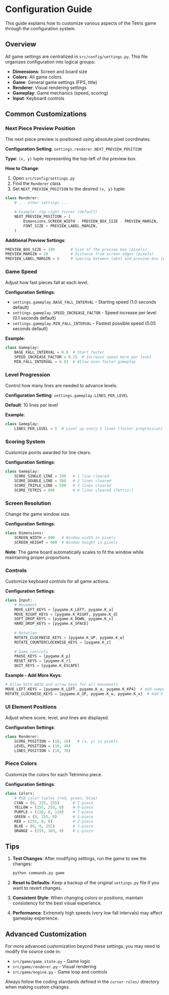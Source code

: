 # Configuration Guide

This guide explains how to customize various aspects of the Tetris game through the configuration system.

## Overview

All game settings are centralized in `src/config/settings.py`. This file organizes configuration into logical groups:
- **Dimensions**: Screen and board size
- **Colors**: All game colors
- **Game**: General game settings (FPS, title)
- **Renderer**: Visual rendering settings
- **Gameplay**: Game mechanics (speed, scoring)
- **Input**: Keyboard controls

## Common Customizations

### Next Piece Preview Position

The next piece preview is positioned using absolute pixel coordinates.

**Configuration Setting**: `settings.renderer.NEXT_PREVIEW_POSITION`

**Type**: `(x, y)` tuple representing the top-left of the preview box.

**How to Change**:

1. Open `src/config/settings.py`
2. Find the `Renderer` class
3. Set `NEXT_PREVIEW_POSITION` to the desired `(x, y)` tuple:

```python
class Renderer:
    # ... other settings ...

    # Example: top-right corner (default)
    NEXT_PREVIEW_POSITION = (
        Dimensions.SCREEN_WIDTH - PREVIEW_BOX_SIZE - PREVIEW_MARGIN,
        FONT_SIZE + PREVIEW_LABEL_MARGIN,
    )
```



**Additional Preview Settings**:
```python
PREVIEW_BOX_SIZE = 100       # Size of the preview box (pixels)
PREVIEW_MARGIN = 20          # Distance from screen edges (pixels)
PREVIEW_LABEL_MARGIN = 8     # Spacing between label and preview box (pixels)
```

### Game Speed

Adjust how fast pieces fall at each level.

**Configuration Settings**:
- `settings.gameplay.BASE_FALL_INTERVAL` - Starting speed (1.0 seconds default)
- `settings.gameplay.SPEED_INCREASE_FACTOR` - Speed increase per level (0.1 seconds default)
- `settings.gameplay.MIN_FALL_INTERVAL` - Fastest possible speed (0.05 seconds default)

**Example**:
```python
class Gameplay:
    BASE_FALL_INTERVAL = 0.8  # Start faster
    SPEED_INCREASE_FACTOR = 0.15  # Increase speed more per level
    MIN_FALL_INTERVAL = 0.03  # Allow even faster gameplay
```

### Level Progression

Control how many lines are needed to advance levels.

**Configuration Setting**: `settings.gameplay.LINES_PER_LEVEL`

**Default**: 10 lines per level

**Example**:
```python
class Gameplay:
    LINES_PER_LEVEL = 5  # Level up every 5 lines (faster progression)
```

### Scoring System

Customize points awarded for line clears.

**Configuration Settings**:
```python
class Gameplay:
    SCORE_SINGLE_LINE = 100   # 1 line cleared
    SCORE_DOUBLE_LINE = 300   # 2 lines cleared
    SCORE_TRIPLE_LINE = 500   # 3 lines cleared
    SCORE_TETRIS = 800        # 4 lines cleared (Tetris!)
```

### Screen Resolution

Change the game window size.

**Configuration Settings**:
```python
class Dimensions:
    SCREEN_WIDTH = 800   # Window width in pixels
    SCREEN_HEIGHT = 600  # Window height in pixels
```

**Note**: The game board automatically scales to fit the window while maintaining proper proportions.

### Controls

Customize keyboard controls for all game actions.

**Configuration Settings**:
```python
class Input:
    # Movement
    MOVE_LEFT_KEYS = [pygame.K_LEFT, pygame.K_a]
    MOVE_RIGHT_KEYS = [pygame.K_RIGHT, pygame.K_d]
    SOFT_DROP_KEYS = [pygame.K_DOWN, pygame.K_s]
    HARD_DROP_KEYS = [pygame.K_SPACE]
    
    # Rotation
    ROTATE_CLOCKWISE_KEYS = [pygame.K_UP, pygame.K_w]
    ROTATE_COUNTERCLOCKWISE_KEYS = [pygame.K_z]
    
    # Game controls
    PAUSE_KEYS = [pygame.K_p]
    RESET_KEYS = [pygame.K_r]
    QUIT_KEYS = [pygame.K_ESCAPE]
```

**Example - Add More Keys**:
```python
# Allow both WASD and arrow keys for all movements
MOVE_LEFT_KEYS = [pygame.K_LEFT, pygame.K_a, pygame.K_KP4]  # Add numpad 4
ROTATE_CLOCKWISE_KEYS = [pygame.K_UP, pygame.K_w, pygame.K_x]  # Add X key
```

### UI Element Positions

Adjust where score, level, and lines are displayed.

**Configuration Settings**:
```python
class Renderer:
    SCORE_POSITION = (10, 10)   # (x, y) in pixels
    LEVEL_POSITION = (10, 40)
    LINES_POSITION = (10, 70)
```

### Piece Colors

Customize the colors for each Tetrimino piece.

**Configuration Settings**:
```python
class Colors:
    # RGB color tuples (red, green, blue)
    CYAN = (0, 255, 255)      # I-piece
    YELLOW = (255, 255, 0)    # O-piece
    PURPLE = (128, 0, 128)    # T-piece
    GREEN = (0, 255, 0)       # S-piece
    RED = (255, 0, 0)         # Z-piece
    BLUE = (0, 0, 255)        # J-piece
    ORANGE = (255, 165, 0)    # L-piece
```

## Tips

1. **Test Changes**: After modifying settings, run the game to see the changes:
   ```bash
   python commands.py game
   ```

2. **Reset to Defaults**: Keep a backup of the original `settings.py` file if you want to revert changes.

3. **Consistent Style**: When changing colors or positions, maintain consistency for the best visual experience.

4. **Performance**: Extremely high speeds (very low fall intervals) may affect gameplay experience.

## Advanced Customization

For more advanced customization beyond these settings, you may need to modify the source code in:
- `src/game/game_state.py` - Game logic
- `src/game/renderer.py` - Visual rendering
- `src/game/engine.py` - Game loop and controls

Always follow the coding standards defined in the `cursor-rules/` directory when making custom changes.

